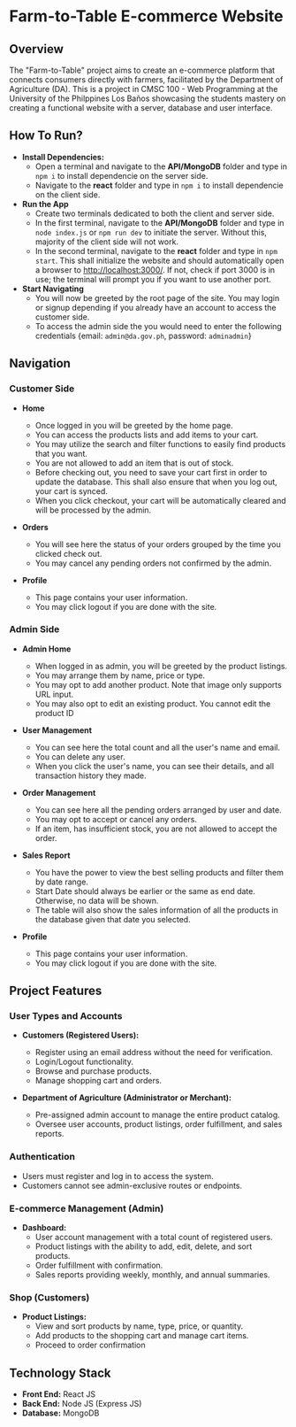 # Farm-to-Table E-commerce Website

## Overview

The "Farm-to-Table" project aims to create an e-commerce platform that connects consumers directly with farmers, facilitated by the Department of Agriculture (DA). This is a project in CMSC 100 - Web Programming at the University of the Philppines Los Baños showcasing the students mastery on creating a functional website with a server, database and user interface. 

## How To Run?
- **Install Dependencies:**
    - Open a terminal and navigate to the **API/MongoDB** folder and type in ```npm i``` to install dependencie on the server side. 
    - Navigate to the **react** folder and type in ```npm i``` to install dependencie on the client side. 
- **Run the App**
    - Create two terminals dedicated to both the client and server side.
    - In the first terminal, navigate to the **API/MongoDB** folder and type in ```node index.js``` or ```npm run dev``` to initiate the server. Without this, majority of the client side will not work.
    - In the second terminal, navigate to the **react** folder and type in ```npm start```. This shall initialize the website and should automatically open a browser to [http://localhost:3000/](http://localhost:3000/). If not, check if port 3000 is in use; the terminal will prompt you if you want to use another port.
- **Start Navigating**
    - You will now be greeted by the root page of the site. You may login or signup depending if you already have an account to access the customer side. 
    - To access the admin side the you would need to enter the following credentials {email: ```admin@da.gov.ph```, password: ```adminadmin```}

## Navigation
### Customer Side
- **Home**
    - Once logged in you will be greeted by the home page. 
    - You can access the products lists and add items to your cart.
    - You may utilize the search and filter functions to easily find products that you want. 
    - You are not allowed to add an item that is out of stock. 
    - Before checking out, you need to save your cart first in order to update the database. This shall also ensure that when you log out, your cart is synced.
    - When you click checkout, your cart will be automatically cleared and will be processed by the admin.

- **Orders**
    - You will see here the status of your orders grouped by the time you clicked check out.
    - You may cancel any pending orders not confirmed by the admin.
- **Profile**
    - This page contains your user information.
    - You may click logout if you are done with the site.

### Admin Side
- **Admin Home**
    - When logged in as admin, you will be greeted by the product listings. 
    - You may arrange them by name, price or type.
    - You may opt to add another product. Note that image only supports URL input. 
    - You may also opt to edit an existing product. You cannot edit the product ID

- **User Management**
    - You can see here the total count and all the user's name and email.
    - You can delete any user. 
    - When you click the user's name, you can see their details, and all transaction history they made.

- **Order Management**
    - You can see here all the pending orders arranged by user and date.
    - You may opt to accept or cancel any orders.
    - If an item, has insufficient stock, you are not allowed to accept the order. 

- **Sales Report**
    - You have the power to view the best selling products and filter them by date range.
    - Start Date should always be earlier or the same as end date. Otherwise, no data will be shown. 
    - The table will also show the sales information of all the products in the database given that date you selected.
- **Profile**
    - This page contains your user information.
    - You may click logout if you are done with the site.


## Project Features

### User Types and Accounts
- **Customers (Registered Users):**
  - Register using an email address without the need for verification.
  - Login/Logout functionality.
  - Browse and purchase products.
  - Manage shopping cart and orders.

- **Department of Agriculture (Administrator or Merchant):**
  - Pre-assigned admin account to manage the entire product catalog.
  - Oversee user accounts, product listings, order fulfillment, and sales reports.

### Authentication
- Users must register and log in to access the system.
- Customers cannot see admin-exclusive routes or endpoints.

### E-commerce Management (Admin)
- **Dashboard:**
  - User account management with a total count of registered users.
  - Product listings with the ability to add, edit, delete, and sort products.
  - Order fulfillment with confirmation.
  - Sales reports providing weekly, monthly, and annual summaries.

### Shop (Customers)
- **Product Listings:**
  - View and sort products by name, type, price, or quantity.
  - Add products to the shopping cart and manage cart items.
  - Proceed to order confirmation

## Technology Stack

- **Front End:** React JS
- **Back End:** Node JS (Express JS)
- **Database:** MongoDB